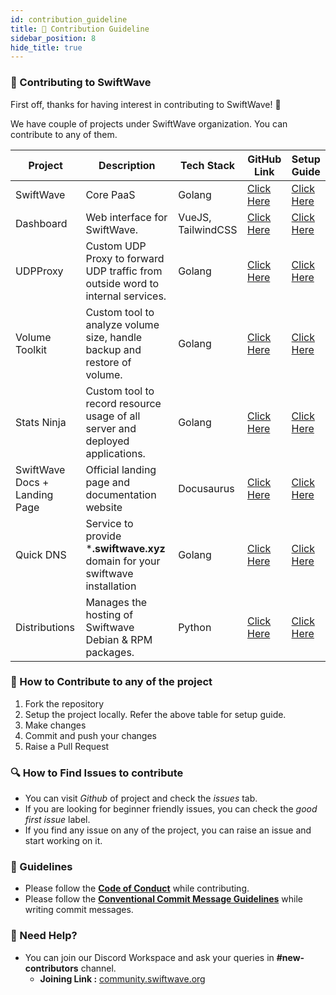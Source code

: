 ```yaml
---
id: contribution_guideline
title: 🤝 Contribution Guideline
sidebar_position: 8
hide_title: true
---
```


### 🤝 Contributing to SwiftWave

First off, thanks for having interest in contributing to SwiftWave! 🎉

We have couple of projects under SwiftWave organization. You can contribute to any of them.

| Project                       | Description                                                                     | Tech Stack         | GitHub Link                                                   | Setup Guide                                                   |
| ----------------------------- | ------------------------------------------------------------------------------- | ------------------ | ------------------------------------------------------------- | ------------------------------------------------------------- |
| SwiftWave                     | Core PaaS                                                                       | Golang             | [Click Here](https://github.com/swiftwave-org/swiftwave)      | [Click Here](./development_setup)                             |
| Dashboard                     | Web interface for SwiftWave.                                                    | VueJS, TailwindCSS | [Click Here](https://github.com/swiftwave-org/dashboard)      | [Click Here](https://github.com/swiftwave-org/dashboard)      |
| UDPProxy                      | Custom UDP Proxy to forward UDP traffic from outside word to internal services. | Golang             | [Click Here](https://github.com/swiftwave-org/udpproxy)       | [Click Here](https://github.com/swiftwave-org/udpproxy)       |
| Volume Toolkit                | Custom tool to analyze volume size, handle backup and restore of volume.        | Golang             | [Click Here](https://github.com/swiftwave-org/volume-toolkit) | [Click Here](https://github.com/swiftwave-org/volume-toolkit) |
| Stats Ninja                   | Custom tool to record resource usage of all server and deployed applications.   | Golang             | [Click Here](https://github.com/swiftwave-org/stats-ninja)    | [Click Here](https://github.com/swiftwave-org/stats-ninja)    |
| SwiftWave Docs + Landing Page | Official landing page and documentation website                                 | Docusaurus         | [Click Here](https://github.com/swiftwave-org/swiftwave.org)  | [Click Here](https://github.com/swiftwave-org/swiftwave.org)  |
| Quick DNS                     | Service to provide ***.swiftwave.xyz** domain for your swiftwave installation   | Golang             | [Click Here](https://github.com/swiftwave-org/dns)            | [Click Here](https://github.com/swiftwave-org/dns)            |
| Distributions                 | Manages the hosting of Swiftwave Debian & RPM packages.                         | Python             | [Click Here](https://github.com/swiftwave-org/distributions)  | [Click Here](https://github.com/swiftwave-org/distributions)  |

### 📝 How to Contribute to any of the project
1. Fork the repository
2. Setup the project locally. Refer the above table for setup guide.
3. Make changes
4. Commit and push your changes
5. Raise a Pull Request

### 🔍 How to Find Issues to contribute
- You can visit *Github* of project and check the *issues* tab.
- If you are looking for beginner friendly issues, you can check the *good first issue* label.
- If you find any issue on any of the project, you can raise an issue and start working on it.

### 📌 Guidelines
- Please follow the [**Code of Conduct**](https://github.com/swiftwave-org/swiftwave/blob/develop/CODE_OF_CONDUCT.md) while contributing.
- Please follow the [**Conventional Commit Message  Guidelines**](https://www.conventionalcommits.org/en/v1.0.0/) while writing commit messages.

### 📌 Need Help?
- You can join our Discord Workspace and ask your queries in **#new-contributors** channel.
  - **Joining Link :** [community.swiftwave.org](https://community.swiftwave.org)